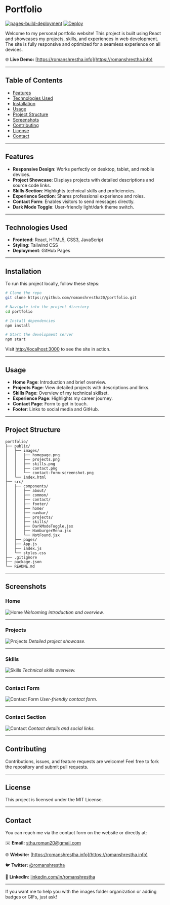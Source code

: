 
# Portfolio

[![pages-build-deployment](https://github.com/romanshrestha20/portfolio/actions/workflows/pages/pages-build-deployment/badge.svg?branch=gh-pages)](https://github.com/romanshrestha20/portfolio/actions/workflows/pages/pages-build-deployment)
[![Deploy](https://github.com/romanshrestha20/portfolio/actions/workflows/deploy.yml/badge.svg)](https://github.com/romanshrestha20/portfolio/actions/workflows/deploy.yml)

Welcome to my personal portfolio website! This project is built using React and showcases my projects, skills, and experiences in web development. The site is fully responsive and optimized for a seamless experience on all devices.

🌐 **Live Demo:** [https://romanshrestha.info](https://romanshrestha.info)

---

## Table of Contents

* [Features](#features)
* [Technologies Used](#technologies-used)
* [Installation](#installation)
* [Usage](#usage)
* [Project Structure](#project-structure)
* [Screenshots](#screenshots)
* [Contributing](#contributing)
* [License](#license)
* [Contact](#contact)

---

## Features

* **Responsive Design**: Works perfectly on desktop, tablet, and mobile devices.
* **Project Showcase**: Displays projects with detailed descriptions and source code links.
* **Skills Section**: Highlights technical skills and proficiencies.
* **Experience Section**: Shares professional experience and roles.
* **Contact Form**: Enables visitors to send messages directly.
* **Dark Mode Toggle**: User-friendly light/dark theme switch.

---

## Technologies Used

* **Frontend**: React, HTML5, CSS3, JavaScript
* **Styling**: Tailwind CSS
* **Deployment**: GitHub Pages

---

## Installation

To run this project locally, follow these steps:

```bash
# Clone the repo
git clone https://github.com/romanshrestha20/portfolio.git

# Navigate into the project directory
cd portfolio

# Install dependencies
npm install

# Start the development server
npm start
```

Visit [http://localhost:3000](http://localhost:3000) to see the site in action.

---

## Usage

* **Home Page**: Introduction and brief overview.
* **Projects Page**: View detailed projects with descriptions and links.
* **Skills Page**: Overview of my technical skillset.
* **Experience Page**: Highlights my career journey.
* **Contact Page**: Form to get in touch.
* **Footer**: Links to social media and GitHub.

---

## Project Structure

```plaintext
portfolio/
├── public/
│   ├── images/
│   │   ├── homepage.png
│   │   ├── projects.png
│   │   ├── skills.png
│   │   ├── contact.png
│   │   └── contact-form-screenshot.png
│   └── index.html
├── src/
│   ├── components/
│   │   ├── about/
│   │   ├── common/
│   │   ├── contact/
│   │   ├── footer/
│   │   ├── home/
│   │   ├── navbar/
│   │   ├── projects/
│   │   ├── skills/
│   │   ├── DarkModeToggle.jsx
│   │   ├── HamburgerMenu.jsx
│   │   └── NotFound.jsx
│   ├── pages/
│   ├── App.js
│   ├── index.js
│   └── styles.css
├── .gitignore
├── package.json
└── README.md
```

---

## Screenshots

### Home

![Home](public/images/homepage.png)
*Welcoming introduction and overview.*

---

### Projects

![Projects](public/images/projects.png)
*Detailed project showcase.*

---

### Skills

![Skills](public/images/skills.png)
*Technical skills overview.*

---

### Contact Form

![Contact Form](public/images/contact-form-screenshot.png)
*User-friendly contact form.*

---

### Contact Section

![Contact](public/images/contact.png)
*Contact details and social links.*

---

## Contributing

Contributions, issues, and feature requests are welcome! Feel free to fork the repository and submit pull requests.

---

## License

This project is licensed under the MIT License.

---

## Contact

You can reach me via the contact form on the website or directly at:

✉️ **Email:** [stha.roman20@gmail.com](mailto:stha.roman20@gmail.com)

🌐 **Website:** [https://romanshrestha.info](https://romanshrestha.info)

🐦 **Twitter:** [@romanshrestha](https://twitter.com/romanshrestha)

💼 **LinkedIn:** [linkedin.com/in/romanshrestha](https://linkedin.com/in/romanshrestha20)

---

If you want me to help you with the images folder organization or adding badges or GIFs, just ask!
